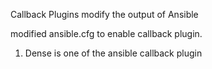 Callback Plugins modify the output of Ansible

modified ansible.cfg to enable callback plugin.
1. Dense is one of the ansible callback plugin
